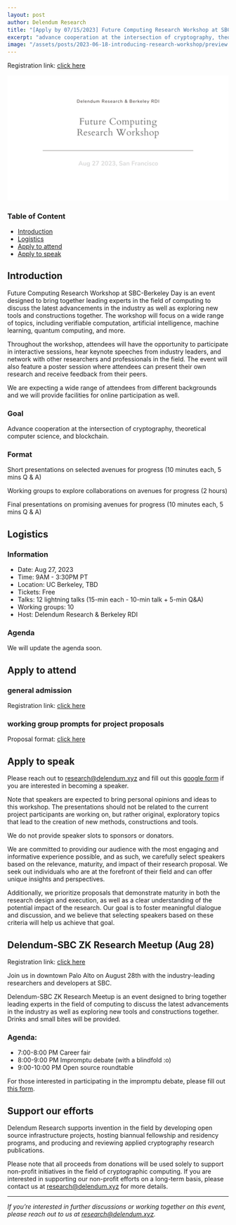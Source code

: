 ```yaml
---
layout: post
author: Delendum Research
title: "[Apply by 07/15/2023] Future Computing Research Workshop at SBC-Berkeley Day"
excerpt: "advance cooperation at the intersection of cryptography, theoretical computer science, and blockchain"
image: "/assets/posts/2023-06-18-introducing-research-workshop/preview.jpg"
---
```


Registration link: [click here](https://sbc-berkeley-day-future-decentralization-technology-computing.eventbrite.com/)

![graph](/assets/posts/2023-06-18-introducing-research-workshop/preview.jpg)

### Table of Content

- [Introduction](#introduction)
- [Logistics](#logistics)
- [Apply to attend](#apply-to-attend)
- [Apply to speak](#apply-to-speak)

## Introduction

Future Computing Research Workshop at SBC-Berkeley Day is an event designed to bring together leading experts in the field of computing to discuss the latest advancements in the industry as well as exploring new tools and constructions together. The workshop will focus on a wide range of topics, including verifiable computation, artificial intelligence, machine learning, quantum computing, and more.

Throughout the workshop, attendees will have the opportunity to participate in interactive sessions, hear keynote speeches from industry leaders, and network with other researchers and professionals in the field. The event will also feature a poster session where attendees can present their own research and receive feedback from their peers.

We are expecting a wide range of attendees from different backgrounds and we will provide facilities for online participation as well.

### Goal

Advance cooperation at the intersection of cryptography, theoretical computer science, and blockchain.

### Format

Short presentations on selected avenues for progress (10 minutes each, 5 mins Q & A)

Working groups to explore collaborations on avenues for progress (2 hours)

Final presentations on promising avenues for progress (10 minutes each, 5 mins Q & A)

## Logistics

### Information

- Date: Aug 27, 2023
- Time: 9AM - 3:30PM PT
- Location: UC Berkeley, TBD
- Tickets: Free
- Talks: 12 lightning talks (15-min each - 10-min talk + 5-min Q&A)
- Working groups: 10 
- Host: Delendum Research & Berkeley RDI

### Agenda

We will update the agenda soon.

## Apply to attend

### general admission

Registration link: [click here](https://sbc-berkeley-day-future-decentralization-technology-computing.eventbrite.com/)

### working group prompts for project proposals

Proposal format: [click here](https://docs.google.com/document/d/1ifj_uGrlaXbBMBRLjVeCkQc1MdfZrpEX/edit?usp=sharing&ouid=105337105111275177447&rtpof=true&sd=true)

## Apply to speak

Please reach out to research@delendum.xyz and fill out this [google form](https://docs.google.com/forms/d/e/1FAIpQLSc71LWseHL_Kmxi31fioBb8KIyBoVHD_7TkXCBi97WO79Jt0g/viewform) if you are interested in becoming a speaker.

Note that speakers are expected to bring personal opinions and ideas to this workshop. The presentations should not be related to the current project participants are working on, but rather original, exploratory topics that lead to the creation of new methods, constructions and tools.

We do not provide speaker slots to sponsors or donators.

We are committed to providing our audience with the most engaging and informative experience possible, and as such, we carefully select speakers based on the relevance, maturity, and impact of their research proposal. We seek out individuals who are at the forefront of their field and can offer unique insights and perspectives. 

Additionally, we prioritize proposals that demonstrate maturity in both the research design and execution, as well as a clear understanding of the potential impact of the research. Our goal is to foster meaningful dialogue and discussion, and we believe that selecting speakers based on these criteria will help us achieve that goal.

## Delendum-SBC ZK Research Meetup (Aug 28)

Registration link: [click here](https://www.eventbrite.com/e/665040452897)

Join us in downtown Palo Alto on August 28th with the industry-leading researchers and developers at SBC.

Delendum-SBC ZK Research Meetup is an event designed to bring together leading experts in the field of computing to discuss the latest advancements in the industry as well as exploring new tools and constructions together.​ Drinks and small bites will be provided.

### Agenda:

- 7:00-8:00 PM Career fair
- 8:00-9:00 PM Impromptu debate (with a blindfold :o)
- 9:00-10:00 PM Open source roundtable

For those interested in participating in the impromptu debate, please fill out [this form](https://forms.gle/xfxsLV4skKqh2og26).

## Support our efforts

Delendum Research supports invention in the field by developing open source infrastructure projects, hosting biannual fellowship and residency programs, and producing and reviewing applied cryptography research publications.

Please note that all proceeds from donations will be used solely to support non-profit initiatives in the field of cryptographic computing. If you are interested in supporting our non-profit efforts on a long-term basis, please contact us at research@delendum.xyz for more details.

__________________________________

_If you’re interested in further discussions or working together on this event, please reach out to us at research@delendum.xyz._







